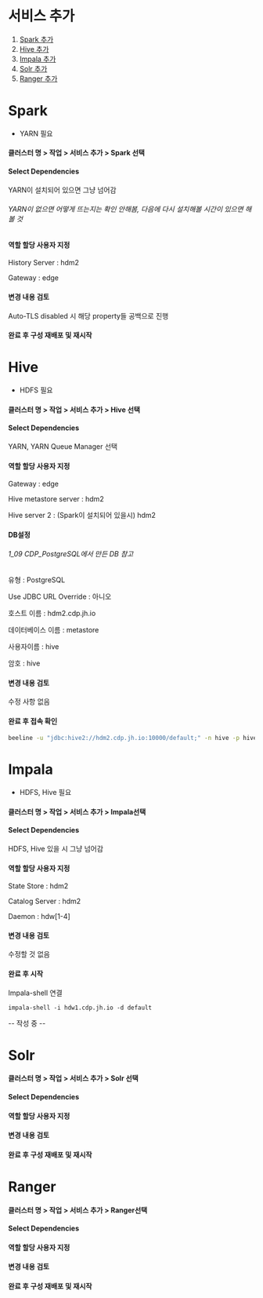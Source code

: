 # 서비스 추가

1. [Spark  추가](#Spark)
2. [Hive 추가](#Hive)
3. [Impala 추가](#Impala)
4. [Solr 추가](#Solr)
5. [Ranger 추가](#Ranger)



# Spark

- YARN 필요



#### 클러스터 명 > 작업 > 서비스 추가 > Spark 선택



#### Select Dependencies

YARN이 설치되어 있으면 그냥 넘어감

###### YARN이 없으면 어떻게 뜨는지는 확인 안해봄, 다음에 다시 설치해볼 시간이 있으면 해볼 것



#### 역할 할당 사용자 지정

History Server : hdm2

Gateway : edge



#### 변경 내용 검토

Auto-TLS disabled 시 해당 property들 공백으로 진행



#### 완료 후 구성 재배포 및 재시작



# Hive

- HDFS 필요



#### 클러스터 명 > 작업 > 서비스 추가 > Hive 선택



#### Select Dependencies

YARN, YARN Queue Manager 선택



#### 역할 할당 사용자 지정

Gateway : edge

Hive metastore server : hdm2

Hive server 2 : (Spark이 설치되어 있을시) hdm2



#### DB설정

###### 1_09 CDP_PostgreSQL에서 만든 DB 참고

유형 : PostgreSQL

Use JDBC URL Override : 아니오

호스트 이름 : hdm2.cdp.jh.io

데이터베이스 이름 : metastore

사용자이름 : hive

암호 : hive



#### 변경 내용 검토

수정 사항 없음



#### 완료 후 접속 확인

```bash
beeline -u "jdbc:hive2://hdm2.cdp.jh.io:10000/default;" -n hive -p hive
```



# Impala

- HDFS, Hive 필요



#### 클러스터 명 > 작업 > 서비스 추가 > Impala선택



#### Select Dependencies

HDFS, Hive 있을 시 그냥 넘어감



#### 역할 할당 사용자 지정

State Store : hdm2

Catalog Server : hdm2

Daemon : hdw[1-4]



#### 변경 내용 검토

수정할 것 없음



#### 완료 후  시작



Impala-shell 연결

```
impala-shell -i hdw1.cdp.jh.io -d default
```





-- 작성 중 --

# Solr



#### 클러스터 명 > 작업 > 서비스 추가 > Solr 선택



#### Select Dependencies



#### 역할 할당 사용자 지정



#### 변경 내용 검토



#### 완료 후 구성 재배포 및 재시작



# Ranger



#### 클러스터 명 > 작업 > 서비스 추가 > Ranger선택



#### Select Dependencies



#### 역할 할당 사용자 지정



#### 변경 내용 검토



#### 완료 후 구성 재배포 및 재시작

